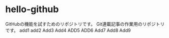 # hello-github
GitHubの機能を試すためのリポジトリです。
Git連載記事の作業用のリポジトリです。
add1
add2
Add3
Add4
ADD5
ADD6
Add7
Add8
Add9
